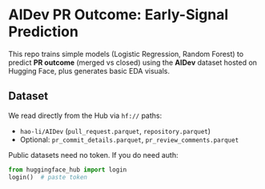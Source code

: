 
# AIDev PR Outcome: Early-Signal Prediction

This repo trains simple models (Logistic Regression, Random Forest) to predict
**PR outcome** (merged vs closed) using the **AIDev** dataset hosted on Hugging Face,
plus generates basic EDA visuals.

## Dataset
We read directly from the Hub via `hf://` paths:
- `hao-li/AIDev` (`pull_request.parquet`, `repository.parquet`)
- Optional: `pr_commit_details.parquet`, `pr_review_comments.parquet`

Public datasets need no token. If you do need auth:
```python
from huggingface_hub import login
login()  # paste token

